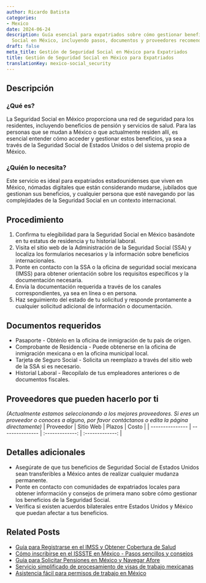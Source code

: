 ```yaml
---
author: Ricardo Batista
categories:
- Mexico
date: 2024-06-24
description: Guía esencial para expatriados sobre cómo gestionar beneficios de Seguridad
  Social en México, incluyendo pasos, documentos y proveedores recomendados.
draft: false
meta_title: Gestión de Seguridad Social en México para Expatriados
title: Gestión de Seguridad Social en México para Expatriados
translationKey: mexico-social_security
---
```



## Descripción
### ¿Qué es?
La Seguridad Social en México proporciona una red de seguridad para los residentes, incluyendo beneficios de pensión y servicios de salud. Para las personas que se mudan a México o que actualmente residen allí, es esencial entender cómo acceder y gestionar estos beneficios, ya sea a través de la Seguridad Social de Estados Unidos o del sistema propio de México.

### ¿Quién lo necesita?
Este servicio es ideal para expatriados estadounidenses que viven en México, nómadas digitales que están considerando mudarse, jubilados que gestionan sus beneficios, y cualquier persona que esté navegando por las complejidades de la Seguridad Social en un contexto internacional.

## Procedimiento

1. Confirma tu elegibilidad para la Seguridad Social en México basándote en tu estatus de residencia y tu historial laboral.
2. Visita el sitio web de la Administración de la Seguridad Social (SSA) y localiza los formularios necesarios y la información sobre beneficios internacionales.
3. Ponte en contacto con la SSA o la oficina de seguridad social mexicana (IMSS) para obtener orientación sobre los requisitos específicos y la documentación necesaria.
4. Envía la documentación requerida a través de los canales correspondientes, ya sea en línea o en persona.
5. Haz seguimiento del estado de tu solicitud y responde prontamente a cualquier solicitud adicional de información o documentación.

## Documentos requeridos

- Pasaporte - Obténlo en la oficina de inmigración de tu país de origen.
- Comprobante de Residencia - Puede obtenerse en la oficina de inmigración mexicana o en la oficina municipal local.
- Tarjeta de Seguro Social - Solicita un reemplazo a través del sitio web de la SSA si es necesario.
- Historial Laboral - Recopílalo de tus empleadores anteriores o de documentos fiscales.

## Proveedores que pueden hacerlo por ti
_(Actualmente estamos seleccionando a los mejores proveedores. Si eres un proveedor o conoces a alguno, por favor contáctanos o edita la página directamente)_
| Proveedor        |     Sitio Web    |     Plazos     |       Costo      |
| --------------- | --------------- |  :-------------: | :-------------: |

## Detalles adicionales

- Asegúrate de que tus beneficios de Seguridad Social de Estados Unidos sean transferibles a México antes de realizar cualquier mudanza permanente.
- Ponte en contacto con comunidades de expatriados locales para obtener información y consejos de primera mano sobre cómo gestionar los beneficios de la Seguridad Social.
- Verifica si existen acuerdos bilaterales entre Estados Unidos y México que puedan afectar a tus beneficios.
## Related Posts

- [Guía para Registrarse en el IMSS y Obtener Cobertura de Salud](https://tramitit.com/es/guides/mexico/inscripción_al_imss/)
- [Cómo inscribirse en el ISSSTE en México - Pasos sencillos y consejos](https://tramitit.com/es/guides/mexico/inscripción_al_issste/)
- [Guía para Solicitar Pensiones en México y Navegar Afore](https://tramitit.com/es/guides/mexico/solicitud_de_pensión/)
- [Servicio simplificado de procesamiento de visas de trabajo mexicanas](https://tramitit.com/es/guides/mexico/trámite_de_visa_de_trabajo/)
- [Asistencia fácil para permisos de trabajo en México](https://tramitit.com/es/guides/mexico/permiso_de_trabajo/)